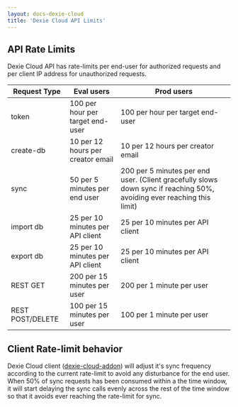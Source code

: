 ```yaml
---
layout: docs-dexie-cloud
title: 'Dexie Cloud API Limits'
---
```


## API Rate Limits

Dexie Cloud API has rate-limits per end-user for authorized requests and per client IP address for unauthorized requests.

| Request Type     | Eval users                            | Prod users                          |
| ---------------- | ------------------------------------- | ----------------------------------- |
| token            | 100 per hour per target end-user      | 100 per hour per target end-user    |
| create-db        | 10 per 12 hours per creator email     | 10 per 12 hours per creator email   |
| sync             | 50 per 5 minutes per end user         | 200 per 5 minutes per end user. (Client gracefully slows down sync if reaching 50%, avoiding ever reaching this limit)      |
| import db        | 25 per 10 minutes per API client      | 25 per 10 minutes per API client    |
| export db        | 25 per 10 minutes per API client      | 25 per 10 minutes per API client    |
| REST GET         | 200 per 15 minutes per user | 200 per 1 minute per user |
| REST POST/DELETE | 100 per 15 minutes per user | 100 per 1 minute per user |

## Client Rate-limit behavior

Dexie Cloud client ([dexie-cloud-addon](dexie-cloud-addon)) will adjust it's sync frequency according to the current rate-limit to avoid any disturbance for the end user. When 50% of sync requests has been consumed within a the time window, it will start delaying the sync calls evenly across the rest of the time window so that it avoids ever reaching the rate-limit for sync.
